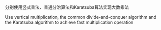 分别使用竖式乘法、普通分治算法和Karatsuba算法实现大数乘法

Use vertical multiplication, the common divide-and-conquer algorithm and the Karatsuba algorithm to achieve fast multiplication operation
